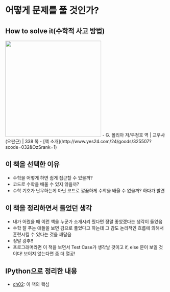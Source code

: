 # 어떻게 문제를 풀 것인가?

## How to solve it(수학적 사고 방법)

<img src="http://image.yes24.com/goods/325507/L" width=300 />
- G. 폴리아 저/우정호 역  | 교우사(오판근) | 338 쪽
- [책 소개](http://www.yes24.com/24/goods/325507?scode=032&OzSrank=1)

## 이 책을 선택한 이유

- 수학을 어떻게 하면 쉽게 접근할 수 있을까?
- 코드로 수학을 배울 수 있지 않을까? 
- 수학 기호가 난무하는게 아닌 코드로 깔끔하게 수학을 배울 수 없을까? 하다가 발견

## 이 책을 정리하면서 들었던 생각

- 내가 어렸을 때 이런 책을 누군가 소개시켜 줬다면 정말 좋았겠다는 생각이 들었음
- 수학 잘 푸는 애들을 보면 감으로 풀었다고 하는데 그 감도 논리적인 흐름에 의해서 훈련시킬 수 있다는 것을 깨달음
- 정말 강추!!
- 프로그래머라면 이 책을 보면서 Test Case가 생각날 것이고 if, else 문이 보일 것이다! 보이지 않는다면 좀 더 열공!

## IPython으로 정리한 내용

- [ch02](http://nbviewer.ipython.org/github/re4lfl0w/ipython/blob/master/books/How_to_solve_it/ch02.ipynb): 이 책의 핵심